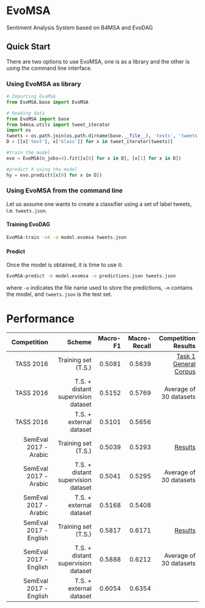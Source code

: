 # EvoMSA
Sentiment Analysis System based on B4MSA and EvoDAG

## Quick Start ##

There are two options to use EvoMSA, one is as a library
and the other is using the command line interface.

### Using EvoMSA as library ###

```python
# Importing EvoMSA
from EvoMSA.base import EvoMSA

# Reading data
from EvoMSA import base
from b4msa.utils import tweet_iterator
import os
tweets = os.path.join(os.path.dirname(base.__file__), 'tests', 'tweets.json')
D = [[x['text'], x['klass']] for x in tweet_iterator(tweets)]

#train the model
evo = EvoMSA(n_jobs=4).fit([x[0] for x in D], [x[1] for x in D])

#predict X using the model
hy = evo.predict([x[0] for x in D])
```

### Using EvoMSA from the command line

Let us assume one wants to create a classifier using a
set of label tweets, i.e. `tweets.json`.


#### Training EvoDAG


```bash   
EvoMSA-train -n4 -o model.evomsa tweets.json 
```

#### Predict 

Once the model is obtained, it is time to use it:

```bash   
EvoMSA-predict -m model.evomsa -o predictions.json tweets.json
```

where `-o` indicates the file name used to store the predictions, `-m`
contains the model, and `tweets.json` is the test set.


# Performance #

|Competition | Scheme | Macro-F1 | Macro-Recall|Competition Results|
|----------:|-------:|--------:|-----------:|---------------:|
|TASS 2016 | Training set (T.S.) |0.5081 | 0.5639| [Task 1 General Corpus](http://ceur-ws.org/Vol-1896/p0_overview_tass2017.pdf)|
|TASS 2016 | T.S. + distant supervision dataset | 0.5152 | 0.5769 | Average of 30 datasets|
|TASS 2016 | T.S. + external dataset | 0.5101 | 0.5656 | |
|SemEval 2017 - Arabic| Training set (T.S.) |0.5039 |0.5293|[Results](https://competitions.codalab.org/competitions/15887/results/27549/data)|
|SemEval 2017 - Arabic| T.S. + distant supervision dataset |0.5041 | 0.5295 | Average of 30 datasets|
|SemEval 2017 - Arabic| T.S. + external dataset |0.5168 |0.5408| |
|SemEval 2017 - English | Training set (T.S.) | 0.5817 | 0.6171|[Results](https://competitions.codalab.org/competitions/15885/results/27545/data)|
|SemEval 2017 - English| T.S. + distant supervision dataset |0.5888 |0.6212| Average of 30 datasets |
|SemEval 2017 - English| T.S.  + external dataset | 0.6054 | 0.6354 | |
